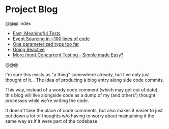# Project Blog

@@@ index

* [Fast, Meaningful Tests](01_raftSimulatorForTheWin.md)
* [Event Sourcing in ~100 lines of code](02_eventSourceAGoGo.md)
* [One parameterized type too far](03_overParameterization.md)
* [Going Reactive](04_goingReactive.md)
* [More (non) Concurrent Testing - Simple made Easy?](05_moreNonConcurrentTesting.md)

@@@

I'm sure this exists as "a thing" somewhere already, but I've only just thought of it...
The idea of producing a blog entry along side code commits.

This way, instead of a wordy code comment (which may get out of date), this blog will
live alongside code as a dump of my (and others') thought processes while we're writing
the code.

It doesn't take the place of code comments, but also makes it easier to just put down
a lot of thoughts w/o having to worry about maintaining it the same way as if it were
part of the codebase.

